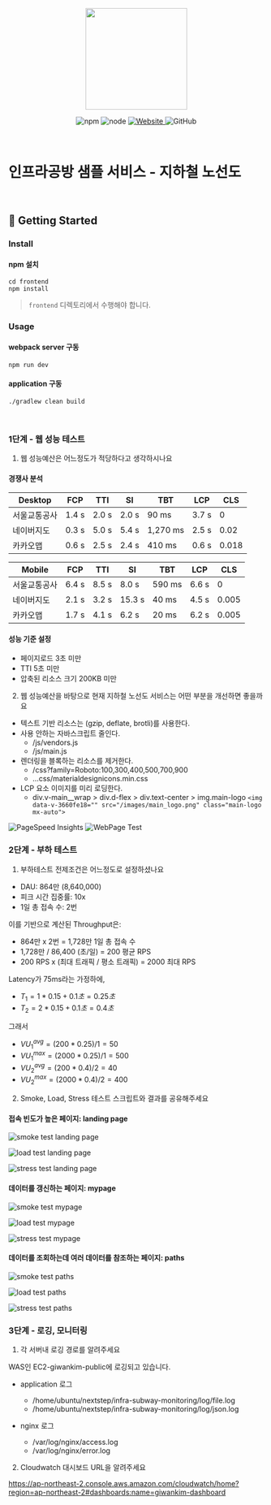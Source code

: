 <p align="center">
    <img width="200px;" src="https://raw.githubusercontent.com/woowacourse/atdd-subway-admin-frontend/master/images/main_logo.png"/>
</p>
<p align="center">
  <img alt="npm" src="https://img.shields.io/badge/npm-%3E%3D%205.5.0-blue">
  <img alt="node" src="https://img.shields.io/badge/node-%3E%3D%209.3.0-blue">
  <a href="https://edu.nextstep.camp/c/R89PYi5H" alt="nextstep atdd">
    <img alt="Website" src="https://img.shields.io/website?url=https%3A%2F%2Fedu.nextstep.camp%2Fc%2FR89PYi5H">
  </a>
  <img alt="GitHub" src="https://img.shields.io/github/license/next-step/atdd-subway-service">
</p>

<br>

# 인프라공방 샘플 서비스 - 지하철 노선도

<br>

## 🚀 Getting Started

### Install

#### npm 설치

```
cd frontend
npm install
```

> `frontend` 디렉토리에서 수행해야 합니다.

### Usage

#### webpack server 구동

```
npm run dev
```

#### application 구동

```
./gradlew clean build
```

<br>

### 1단계 - 웹 성능 테스트

1. 웹 성능예산은 어느정도가 적당하다고 생각하시나요

#### 경쟁사 분석

| Desktop      | FCP   | TTI   | SI    | TBT      | LCP   | CLS   |
| ------------ | ----- | ----- | ----- | -------- | ----- | ----- |
| 서울교통공사 | 1.4 s | 2.0 s | 2.0 s | 90 ms    | 3.7 s | 0     |
| 네이버지도   | 0.3 s | 5.0 s | 5.4 s | 1,270 ms | 2.5 s | 0.02  |
| 카카오맵     | 0.6 s | 2.5 s | 2.4 s | 410 ms   | 0.6 s | 0.018 |

| Mobile       | FCP   | TTI   | SI     | TBT    | LCP   | CLS   |
| ------------ | ----- | ----- | ------ | ------ | ----- | ----- |
| 서울교통공사 | 6.4 s | 8.5 s | 8.0 s  | 590 ms | 6.6 s | 0     |
| 네이버지도   | 2.1 s | 3.2 s | 15.3 s | 40 ms  | 4.5 s | 0.005 |
| 카카오맵     | 1.7 s | 4.1 s | 6.2 s  | 20 ms  | 6.2 s | 0.005 |

#### 성능 기준 설정

- 페이지로드 3초 미만
- TTI 5초 미만
- 압축된 리소스 크기 200KB 미만

2. 웹 성능예산을 바탕으로 현재 지하철 노선도 서비스는 어떤 부분을 개선하면 좋을까요

- 텍스트 기반 리소스는 (gzip, deflate, brotli)를 사용한다.
- 사용 안하는 자바스크립트 줄인다.
  - /js/vendors.js
  - /js/main.js
- 렌더링을 블록하는 리소스를 제거한다.
  - /css?family=Roboto:100,300,400,500,700,900
  - …css/materialdesignicons.min.css
- LCP 요소 이미지를 미리 로딩한다.
  - div.v-main\_\_wrap > div.d-flex > div.text-center > img.main-logo
    `<img data-v-3660fe18="" src="/images/main_logo.png" class="main-logo mx-auto">`

![PageSpeed Insights](images/pagespeed.png)
![WebPage Test](images/webpagetest.jpeg)

### 2단계 - 부하 테스트

1. 부하테스트 전제조건은 어느정도로 설정하셨나요

- DAU: 864만 (8,640,000)
- 피크 시간 집중률: 10x
- 1일 총 접속 수: 2번

이를 기반으로 계산된 Throughput은:

- 864만 x 2번 = 1,728만 1일 총 접속 수
- 1,728만 / 86,400 (초/일) = 200 평균 RPS
- 200 RPS x (최대 트래픽 / 평소 트래픽) = 2000 최대 RPS

Latency가 75ms라는 가정하에,

- $T_1 = 1 * 0.15 + 0.1초 = 0.25초$
- $T_2 = 2 * 0.15 + 0.1초 = 0.4초$

그래서

- $VU_1^{avg} = (200 * 0.25) / 1 = 50$
- $VU_1^{max} = (2000 * 0.25) / 1 = 500$
- $VU_2^{avg} = (200 * 0.4) / 2 = 40$
- $VU_2^{max} = (2000 * 0.4) / 2 = 400$

2. Smoke, Load, Stress 테스트 스크립트와 결과를 공유해주세요

#### 접속 빈도가 높은 페이지: landing page

![smoke test landing page](images/landing/smoke.png)

![load test landing page](images/landing/load.png)

![stress test landing page](images/landing/stress.png)

#### 데이터를 갱신하는 페이지: mypage

![smoke test mypage](images/mypage/smoke.png)

![load test mypage](images/mypage/load.png)

![stress test mypage](images/mypage/stress.png)

#### 데이터를 조회하는데 여러 데이터를 참조하는 페이지: paths

![smoke test paths](images/paths/smoke.png)

![load test paths](images/paths/load.png)

![stress test paths](images/paths/stress.png)

### 3단계 - 로깅, 모니터링

1. 각 서버내 로깅 경로를 알려주세요

WAS인 EC2-giwankim-public에 로깅되고 있습니다.

- application 로그

  - /home/ubuntu/nextstep/infra-subway-monitoring/log/file.log
  - /home/ubuntu/nextstep/infra-subway-monitoring/log/json.log

- nginx 로그
  - /var/log/nginx/access.log
  - /var/log/nginx/error.log

2. Cloudwatch 대시보드 URL을 알려주세요

https://ap-northeast-2.console.aws.amazon.com/cloudwatch/home?region=ap-northeast-2#dashboards:name=giwankim-dashboard
